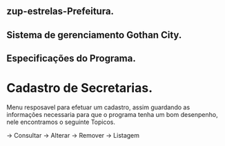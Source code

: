 ## zup-estrelas-Prefeitura.

## Sistema de gerenciamento Gothan City.

## Especificações do Programa.

# Cadastro de Secretarias.
Menu resposavel para efetuar um cadastro, assim guardando as informações necessaria para que o programa tenha um bom desenpenho, nele encontramos o seguinte Topicos.

-> Consultar
-> Alterar
-> Remover
-> Listagem
